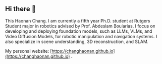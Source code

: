 ## Hi there 👋

This Haonan Chang. I am currently a fifth year Ph.D. student at Rutgers Student major in robotics advised by Prof. Abdeslam Boularias. I focus on developing and deploying foundation models, such as LLMs, VLMs, and Video Diffusion
Models, for robotic manipulation and navigation systems. I also specialize in scene understanding,
3D reconstruction, and SLAM.

My personal website: [https://changhaonan.github.io](https://changhaonan.github.io) .
